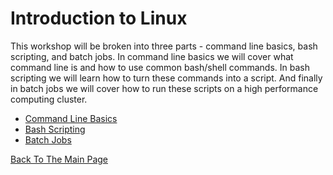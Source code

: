 # Introduction to Linux

This workshop will be broken into three parts - command line basics, bash scripting, and batch jobs. In command line basics we will cover what command line is and how to use common bash/shell commands. In bash scripting we will learn how to turn these commands into a script. And finally in batch jobs we will cover how to run these scripts on a high performance computing cluster. 

* [Command Line Basics](commandLineBasics/commandLineBasics.md)
* [Bash Scripting](bashScripting/bashScripting.md)
* [Batch Jobs](batchJobs/batchJobs.md)

[Back To The Main Page](../index.md)
